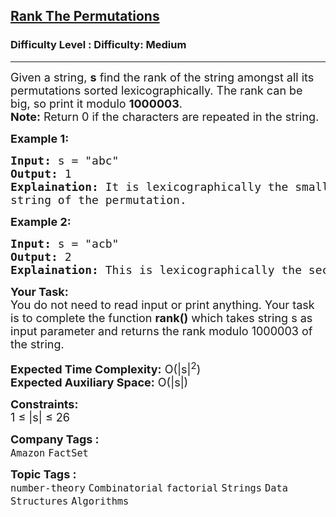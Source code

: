 <h2><a href="https://www.geeksforgeeks.org/problems/rank-the-permutations2323/1?page=2&category=Strings&difficulty=Medium&status=unsolved&sortBy=submissions">Rank The Permutations</a></h2><h3>Difficulty Level : Difficulty: Medium</h3><hr><div class="problems_problem_content__Xm_eO"><p><span style="font-size: 18px;">Given a string, <strong>s</strong> find the rank of the string amongst all its permutations sorted lexicographically. The rank can be big, so print it modulo <strong>1000003</strong>.&nbsp;<br><strong>Note:</strong> Return 0 if the characters are repeated in the string.</span></p>
<p><strong><span style="font-size: 18px;">Example 1:</span></strong></p>
<pre><span style="font-size: 18px;"><strong>Input:</strong> s = "abc"
<strong>Output:</strong> 1
<strong>Explaination:</strong> It is lexicographically the smallest 
string of the permutation.</span></pre>
<p><strong><span style="font-size: 18px;">Example 2:</span></strong></p>
<pre><span style="font-size: 18px;"><strong>Input:</strong> s = "acb"
<strong>Output:</strong> 2
<strong>Explaination:</strong> This is lexicographically the second smallest string of the permutation.</span></pre>
<p><span style="font-size: 18px;"><strong>Your Task:</strong><br>You do not need to read input or print anything. Your task is to complete the function <strong>rank()</strong> which takes string s as input parameter and returns the rank modulo 1000003 of the string.</span></p>
<p><span style="font-size: 18px;"><strong>Expected Time Complexity:</strong> O(|s|<sup>2</sup>)<br><strong>Expected Auxiliary Space:</strong> O(|s|)</span></p>
<p><span style="font-size: 18px;"><strong>Constraints:</strong><br>1 ≤ |s| ≤ 26&nbsp;</span></p></div><p><span style=font-size:18px><strong>Company Tags : </strong><br><code>Amazon</code>&nbsp;<code>FactSet</code>&nbsp;<br><p><span style=font-size:18px><strong>Topic Tags : </strong><br><code>number-theory</code>&nbsp;<code>Combinatorial</code>&nbsp;<code>factorial</code>&nbsp;<code>Strings</code>&nbsp;<code>Data Structures</code>&nbsp;<code>Algorithms</code>&nbsp;